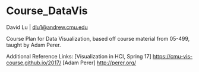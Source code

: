 # Course_DataVis

David Lu | dlu1@andrew.cmu.edu

Course Plan for Data Visualization, based off course material from 05-499, taught by Adam Perer.


Additional Reference Links:
[Visualization in HCI, Spring 17] https://cmu-vis-course.github.io/2017/
[Adam Perer] http://perer.org/
